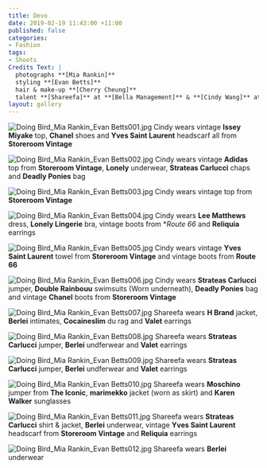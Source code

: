 ```yaml
---
title: Devo
date: 2019-02-19 11:43:00 +11:00
published: false
categories:
- Fashion
tags:
- Shoots
Credits Text: |
  photographs **[Mia Rankin]**
  styling **[Evan Betts]**
  hair & make-up **[Cherry Cheung]**
  talent **[Shareefa]** at **[Bella Management]** & **[Cindy Wang]** at **[Chadwick Models]**
layout: gallery
---
```


![Doing Bird_Mia Rankin_Evan Betts001.jpg](/uploads/Doing%20Bird_Mia%20Rankin_Evan%20Betts001.jpg)
Cindy wears vintage **Issey Miyake** top, **Chanel** shoes and **Yves Saint Laurent** headscarf all from **Storeroom Vintage**

![Doing Bird_Mia Rankin_Evan Betts002.jpg](/uploads/Doing%20Bird_Mia%20Rankin_Evan%20Betts002.jpg)
Cindy wears vintage **Adidas** top from **Storeroom Vintage**, **Lonely** underwear, **Strateas Carlucci** chaps and **Deadly Ponies** bag

![Doing Bird_Mia Rankin_Evan Betts003.jpg](/uploads/Doing%20Bird_Mia%20Rankin_Evan%20Betts003.jpg)
Cindy wears vintage top from **Storeroom Vintage**

![Doing Bird_Mia Rankin_Evan Betts004.jpg](/uploads/Doing%20Bird_Mia%20Rankin_Evan%20Betts004.jpg)
Cindy wears **Lee Matthews** dress, **Lonely Lingerie** bra, vintage boots from **Route 66* and **Reliquia** earrings

![Doing Bird_Mia Rankin_Evan Betts005.jpg](/uploads/Doing%20Bird_Mia%20Rankin_Evan%20Betts005.jpg)
Cindy wears vintage **Yves Saint Laurent** towel from **Storeroom Vintage** and vintage boots from **Route 66**

![Doing Bird_Mia Rankin_Evan Betts006.jpg](/uploads/Doing%20Bird_Mia%20Rankin_Evan%20Betts006.jpg)
Cindy wears **Strateas Carlucci** jumper, **Double Rainbouu** swimsuits (Worn underneath), **Deadly Ponies** bag and vintage **Chanel** boots from **Storeroom Vintage**

![Doing Bird_Mia Rankin_Evan Betts007.jpg](/uploads/Doing%20Bird_Mia%20Rankin_Evan%20Betts007.jpg)
Shareefa wears **H Brand** jacket, **Berlei** intimates, **Cocaineslim** du rag and **Valet** earrings

![Doing Bird_Mia Rankin_Evan Betts008.jpg](/uploads/Doing%20Bird_Mia%20Rankin_Evan%20Betts008.jpg)
Shareefa wears **Strateas Carlucci** jumper, **Berlei** undferwear and **Valet** earrings

![Doing Bird_Mia Rankin_Evan Betts009.jpg](/uploads/Doing%20Bird_Mia%20Rankin_Evan%20Betts009.jpg)
Shareefa wears **Strateas Carlucci** jumper, **Berlei** undferwear and **Valet** earrings

![Doing Bird_Mia Rankin_Evan Betts010.jpg](/uploads/Doing%20Bird_Mia%20Rankin_Evan%20Betts010.jpg)
Shareefa wears **Moschino** jumper from **The Iconic**, **marimekko** jacket (worn as skirt) and **Karen Walker** sunglasses

![Doing Bird_Mia Rankin_Evan Betts011.jpg](/uploads/Doing%20Bird_Mia%20Rankin_Evan%20Betts011.jpg)
Shareefa wears **Strateas Carlucci** shirt & jacket, **Berlei** underwear, vintage **Yves Saint Laurent** headscarf from **Storeroom Vintage** and **Reliquia** earrings

![Doing Bird_Mia Rankin_Evan Betts012.jpg](/uploads/Doing%20Bird_Mia%20Rankin_Evan%20Betts012.jpg)
Shareefa wears **Berlei** underwear



